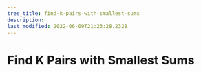```yaml
---
tree_title: find-k-pairs-with-smallest-sums
description: 
last_modified: 2022-06-09T21:23:28.2328
---
```


# Find K Pairs with Smallest Sums
